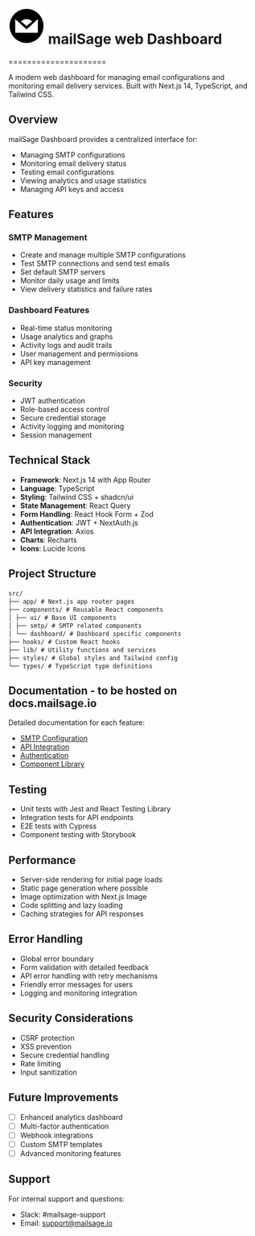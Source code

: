 # ![mailSage](public/navbarLogo-dark.svg) mailSage web Dashboard

=====================

A modern web dashboard for managing email configurations and monitoring email delivery services. Built with Next.js 14, TypeScript, and Tailwind CSS.

## Overview

mailSage Dashboard provides a centralized interface for:

- Managing SMTP configurations
- Monitoring email delivery status
- Testing email configurations
- Viewing analytics and usage statistics
- Managing API keys and access

## Features

### SMTP Management

- Create and manage multiple SMTP configurations
- Test SMTP connections and send test emails
- Set default SMTP servers
- Monitor daily usage and limits
- View delivery statistics and failure rates

### Dashboard Features

- Real-time status monitoring
- Usage analytics and graphs
- Activity logs and audit trails
- User management and permissions
- API key management

### Security

- JWT authentication
- Role-based access control
- Secure credential storage
- Activity logging and monitoring
- Session management

## Technical Stack

- **Framework**: Next.js 14 with App Router
- **Language**: TypeScript
- **Styling**: Tailwind CSS + shadcn/ui
- **State Management**: React Query
- **Form Handling**: React Hook Form + Zod
- **Authentication**: JWT + NextAuth.js
- **API Integration**: Axios
- **Charts**: Recharts
- **Icons**: Lucide Icons

## Project Structure

```
src/
├── app/ # Next.js app router pages
├── components/ # Reusable React components
│ ├── ui/ # Base UI components
│ ├── smtp/ # SMTP related components
│ └── dashboard/ # Dashboard specific components
├── hooks/ # Custom React hooks
├── lib/ # Utility functions and services
├── styles/ # Global styles and Tailwind config
└── types/ # TypeScript type definitions
```

## Documentation - to be hosted on docs.mailsage.io

Detailed documentation for each feature:

- [SMTP Configuration](docs/smtp-config.md)
- [API Integration](docs/api-integration.md)
- [Authentication](docs/auth.md)
- [Component Library](docs/components.md)

## Testing

- Unit tests with Jest and React Testing Library
- Integration tests for API endpoints
- E2E tests with Cypress
- Component testing with Storybook

## Performance

- Server-side rendering for initial page loads
- Static page generation where possible
- Image optimization with Next.js Image
- Code splitting and lazy loading
- Caching strategies for API responses

## Error Handling

- Global error boundary
- Form validation with detailed feedback
- API error handling with retry mechanisms
- Friendly error messages for users
- Logging and monitoring integration

## Security Considerations

- CSRF protection
- XSS prevention
- Secure credential handling
- Rate limiting
- Input sanitization

## Future Improvements

- [ ] Enhanced analytics dashboard
- [ ] Multi-factor authentication
- [ ] Webhook integrations
- [ ] Custom SMTP templates
- [ ] Advanced monitoring features

## Support

For internal support and questions:

- Slack: #mailsage-support
- Email: <support@mailsage.io>
